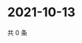 # 2021-10-13

共 0 条

<!-- BEGIN WEIBO -->
<!-- 最后更新时间 Wed Oct 13 2021 14:16:57 GMT+0800 (China Standard Time) -->

<!-- END WEIBO -->
